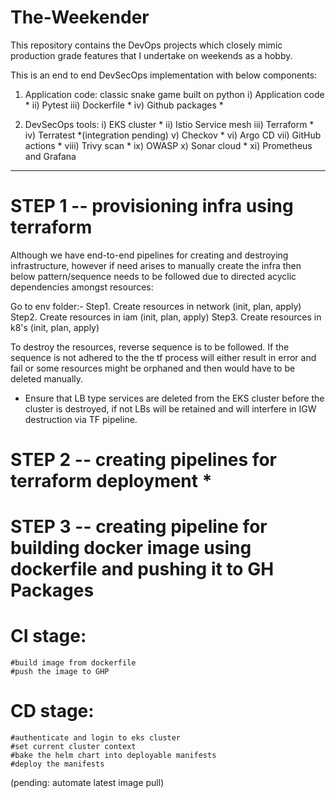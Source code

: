 # The-Weekender
This repository contains the DevOps projects which closely mimic production grade features that I undertake on weekends as a hobby.

This is an end to end  DevSecOps implementation with below components:

1. Application code: classic snake game built on python
i) Application code *
ii) Pytest
iii) Dockerfile *
iv) Github packages *

2. DevSecOps tools:
i) EKS cluster *
ii) Istio Service mesh
iii) Terraform *
iv) Terratest *(integration pending)
v) Checkov *
vi) Argo CD
vii) GitHub actions *
viii) Trivy scan *
ix) OWASP 
x) Sonar cloud *
xi) Prometheus and Grafana

_________________________________________________________
# STEP 1 -- provisioning infra using terraform

Although we have end-to-end pipelines for creating and destroying infrastructure, however if need arises to manually create the infra then below pattern/sequence needs to be followed due to directed acyclic dependencies amongst resources:

Go to env folder:-
Step1. Create resources in network (init, plan, apply)
Step2. Create resources in iam (init, plan, apply)
Step3. Create resources in k8's (init, plan, apply)

To destroy the resources, reverse sequence is to be followed. If the sequence is not adhered to the the tf process will either result in error and fail or some resources might be orphaned and then would have to be deleted manually.

* Ensure that LB type services are deleted from the EKS cluster before the cluster is destroyed, if not LBs will be retained and will interfere in IGW destruction via TF pipeline.

# STEP 2 -- creating pipelines for terraform deployment *

# STEP 3 -- creating pipeline for building docker image using dockerfile and pushing it to GH Packages
# CI stage:    
    #build image from dockerfile 
    #push the image to GHP

# CD stage:
    #authenticate and login to eks cluster
    #set current cluster context
    #bake the helm chart into deployable manifests
    #deploy the manifests

(pending: automate latest image pull)